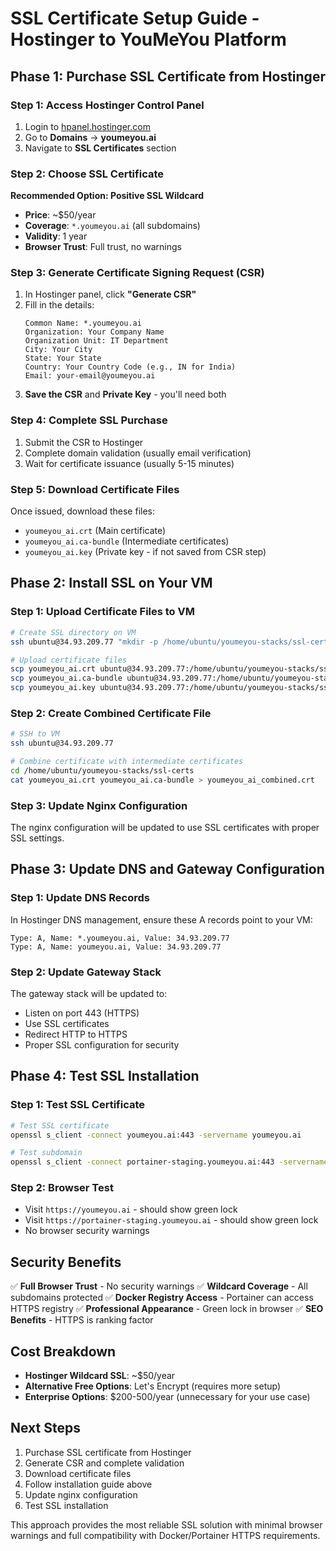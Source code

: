 # SSL Certificate Setup Guide - Hostinger to YouMeYou Platform

## Phase 1: Purchase SSL Certificate from Hostinger

### Step 1: Access Hostinger Control Panel
1. Login to [hpanel.hostinger.com](https://hpanel.hostinger.com)
2. Go to **Domains** → **youmeyou.ai**
3. Navigate to **SSL Certificates** section

### Step 2: Choose SSL Certificate
**Recommended Option: Positive SSL Wildcard**
- **Price**: ~$50/year
- **Coverage**: `*.youmeyou.ai` (all subdomains)
- **Validity**: 1 year
- **Browser Trust**: Full trust, no warnings

### Step 3: Generate Certificate Signing Request (CSR)
1. In Hostinger panel, click **"Generate CSR"**
2. Fill in the details:
   ```
   Common Name: *.youmeyou.ai
   Organization: Your Company Name
   Organization Unit: IT Department
   City: Your City
   State: Your State
   Country: Your Country Code (e.g., IN for India)
   Email: your-email@youmeyou.ai
   ```
3. **Save the CSR** and **Private Key** - you'll need both

### Step 4: Complete SSL Purchase
1. Submit the CSR to Hostinger
2. Complete domain validation (usually email verification)
3. Wait for certificate issuance (usually 5-15 minutes)

### Step 5: Download Certificate Files
Once issued, download these files:
- `youmeyou_ai.crt` (Main certificate)
- `youmeyou_ai.ca-bundle` (Intermediate certificates)
- `youmeyou_ai.key` (Private key - if not saved from CSR step)

## Phase 2: Install SSL on Your VM

### Step 1: Upload Certificate Files to VM
```bash
# Create SSL directory on VM
ssh ubuntu@34.93.209.77 "mkdir -p /home/ubuntu/youmeyou-stacks/ssl-certs"

# Upload certificate files
scp youmeyou_ai.crt ubuntu@34.93.209.77:/home/ubuntu/youmeyou-stacks/ssl-certs/
scp youmeyou_ai.ca-bundle ubuntu@34.93.209.77:/home/ubuntu/youmeyou-stacks/ssl-certs/
scp youmeyou_ai.key ubuntu@34.93.209.77:/home/ubuntu/youmeyou-stacks/ssl-certs/
```

### Step 2: Create Combined Certificate File
```bash
# SSH to VM
ssh ubuntu@34.93.209.77

# Combine certificate with intermediate certificates
cd /home/ubuntu/youmeyou-stacks/ssl-certs
cat youmeyou_ai.crt youmeyou_ai.ca-bundle > youmeyou_ai_combined.crt
```

### Step 3: Update Nginx Configuration
The nginx configuration will be updated to use SSL certificates with proper SSL settings.

## Phase 3: Update DNS and Gateway Configuration

### Step 1: Update DNS Records
In Hostinger DNS management, ensure these A records point to your VM:
```
Type: A, Name: *.youmeyou.ai, Value: 34.93.209.77
Type: A, Name: youmeyou.ai, Value: 34.93.209.77
```

### Step 2: Update Gateway Stack
The gateway stack will be updated to:
- Listen on port 443 (HTTPS)
- Use SSL certificates
- Redirect HTTP to HTTPS
- Proper SSL configuration for security

## Phase 4: Test SSL Installation

### Step 1: Test SSL Certificate
```bash
# Test SSL certificate
openssl s_client -connect youmeyou.ai:443 -servername youmeyou.ai

# Test subdomain
openssl s_client -connect portainer-staging.youmeyou.ai:443 -servername portainer-staging.youmeyou.ai
```

### Step 2: Browser Test
- Visit `https://youmeyou.ai` - should show green lock
- Visit `https://portainer-staging.youmeyou.ai` - should show green lock
- No browser security warnings

## Security Benefits

✅ **Full Browser Trust** - No security warnings
✅ **Wildcard Coverage** - All subdomains protected
✅ **Docker Registry Access** - Portainer can access HTTPS registry
✅ **Professional Appearance** - Green lock in browser
✅ **SEO Benefits** - HTTPS is ranking factor

## Cost Breakdown

- **Hostinger Wildcard SSL**: ~$50/year
- **Alternative Free Options**: Let's Encrypt (requires more setup)
- **Enterprise Options**: $200-500/year (unnecessary for your use case)

## Next Steps

1. Purchase SSL certificate from Hostinger
2. Generate CSR and complete validation
3. Download certificate files
4. Follow installation guide above
5. Update nginx configuration
6. Test SSL installation

This approach provides the most reliable SSL solution with minimal browser warnings and full compatibility with Docker/Portainer HTTPS requirements. 